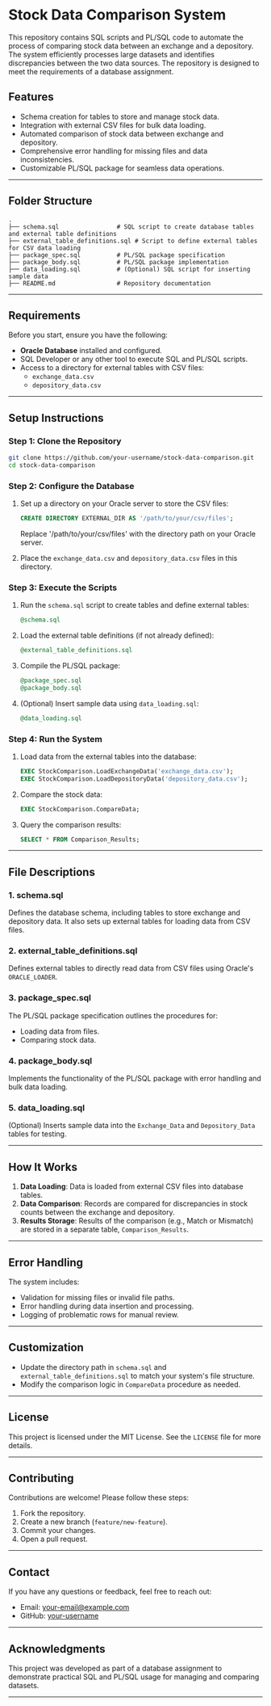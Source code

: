 # **Stock Data Comparison System**

This repository contains SQL scripts and PL/SQL code to automate the process of comparing stock data between an exchange and a depository. The system efficiently processes large datasets and identifies discrepancies between the two data sources. The repository is designed to meet the requirements of a database assignment.

## **Features**
- Schema creation for tables to store and manage stock data.
- Integration with external CSV files for bulk data loading.
- Automated comparison of stock data between exchange and depository.
- Comprehensive error handling for missing files and data inconsistencies.
- Customizable PL/SQL package for seamless data operations.

---

## **Folder Structure**
```plaintext
.
├── schema.sql                # SQL script to create database tables and external table definitions
├── external_table_definitions.sql # Script to define external tables for CSV data loading
├── package_spec.sql          # PL/SQL package specification
├── package_body.sql          # PL/SQL package implementation
├── data_loading.sql          # (Optional) SQL script for inserting sample data
├── README.md                 # Repository documentation
```

---

## **Requirements**
Before you start, ensure you have the following:
- **Oracle Database** installed and configured.
- SQL Developer or any other tool to execute SQL and PL/SQL scripts.
- Access to a directory for external tables with CSV files:
  - `exchange_data.csv`
  - `depository_data.csv`

---

## **Setup Instructions**

### **Step 1: Clone the Repository**
```bash
git clone https://github.com/your-username/stock-data-comparison.git
cd stock-data-comparison
```

### **Step 2: Configure the Database**
1. Set up a directory on your Oracle server to store the CSV files:
   ```sql
   CREATE DIRECTORY EXTERNAL_DIR AS '/path/to/your/csv/files';
   ```
   Replace '/path/to/your/csv/files' with the directory path on your Oracle server.


2. Place the `exchange_data.csv` and `depository_data.csv` files in this directory.

### **Step 3: Execute the Scripts**
1. Run the `schema.sql` script to create tables and define external tables:
   ```sql
   @schema.sql
   ```

2. Load the external table definitions (if not already defined):
   ```sql
   @external_table_definitions.sql
   ```

3. Compile the PL/SQL package:
   ```sql
   @package_spec.sql
   @package_body.sql
   ```

4. (Optional) Insert sample data using `data_loading.sql`:
   ```sql
   @data_loading.sql
   ```

### **Step 4: Run the System**
1. Load data from the external tables into the database:
   ```sql
   EXEC StockComparison.LoadExchangeData('exchange_data.csv');
   EXEC StockComparison.LoadDepositoryData('depository_data.csv');
   ```

2. Compare the stock data:
   ```sql
   EXEC StockComparison.CompareData;
   ```

3. Query the comparison results:
   ```sql
   SELECT * FROM Comparison_Results;
   ```

---

## **File Descriptions**

### **1. schema.sql**
Defines the database schema, including tables to store exchange and depository data. It also sets up external tables for loading data from CSV files.

### **2. external_table_definitions.sql**
Defines external tables to directly read data from CSV files using Oracle's `ORACLE_LOADER`.

### **3. package_spec.sql**
The PL/SQL package specification outlines the procedures for:
- Loading data from files.
- Comparing stock data.

### **4. package_body.sql**
Implements the functionality of the PL/SQL package with error handling and bulk data loading.

### **5. data_loading.sql**
(Optional) Inserts sample data into the `Exchange_Data` and `Depository_Data` tables for testing.

---

## **How It Works**
1. **Data Loading**: Data is loaded from external CSV files into database tables.
2. **Data Comparison**: Records are compared for discrepancies in stock counts between the exchange and depository.
3. **Results Storage**: Results of the comparison (e.g., Match or Mismatch) are stored in a separate table, `Comparison_Results`.

---

## **Error Handling**
The system includes:
- Validation for missing files or invalid file paths.
- Error handling during data insertion and processing.
- Logging of problematic rows for manual review.

---

## **Customization**
- Update the directory path in `schema.sql` and `external_table_definitions.sql` to match your system's file structure.
- Modify the comparison logic in `CompareData` procedure as needed.

---

## **License**
This project is licensed under the MIT License. See the `LICENSE` file for more details.

---

## **Contributing**
Contributions are welcome! Please follow these steps:
1. Fork the repository.
2. Create a new branch (`feature/new-feature`).
3. Commit your changes.
4. Open a pull request.

---

## **Contact**
If you have any questions or feedback, feel free to reach out:
- Email: [your-email@example.com](mailto:your-email@example.com)
- GitHub: [your-username](https://github.com/your-username)

---

## **Acknowledgments**
This project was developed as part of a database assignment to demonstrate practical SQL and PL/SQL usage for managing and comparing datasets.

---

